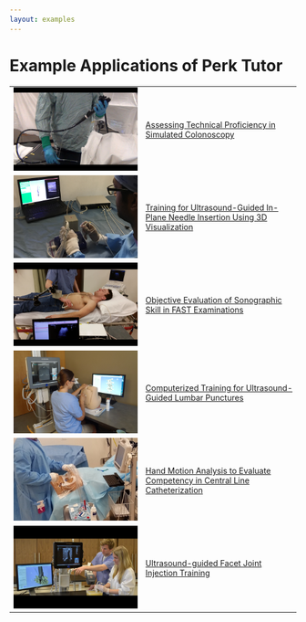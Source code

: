 ```yaml
---
layout: examples
---
```

# Example Applications of Perk Tutor

|  |  |
| -- | -- |
| ![Colonoscopy](images/Colonoscopy.png) | [Assessing Technical Proficiency in Simulated Colonoscopy](Colonoscopy.html) |
| ![In-Plane Needle](images/InPlaneNeedle.png) | [Training for Ultrasound-Guided In-Plane Needle Insertion Using 3D Visualization](InPlaneNeedle.html) |
| ![Fast Ultrasound](images/FastUltrasound.png) | [Objective Evaluation of Sonographic Skill in FAST Examinations](FastUltrasound.html) |
| ![Lumbar Puncture](images/LumbarPuncture.png) | [Computerized Training for Ultrasound-Guided Lumbar Punctures](LumbarPuncture.html) |
| ![Central Line](images/CentralLine.png) | [Hand Motion Analysis to Evaluate Competency in Central Line Catheterization](CentralLine.html) |
| ![Facet Joint Puncture](images/FacetJoint.png) | [Ultrasound-guided Facet Joint Injection Training](FacetJoint.html) |